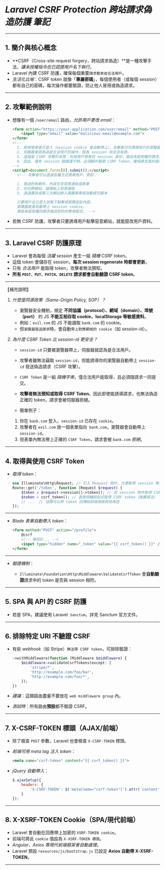 # *Laravel CSRF Protection 跨站請求偽造防護 筆記*

---

## 1. **簡介與核心概念**

- **CSRF（Cross-site request forgery，跨站請求偽造）**是一種攻擊手法，*讓未授權指令在已認證用戶名下執行*。
- Laravel 內建 CSRF 防護，確保每個重要`請求都來自合法用戶`。
- *生活化比喻*：CSRF token 就像「__專屬密碼__」，每個使用者（或每個 session）都有自己的密碼，每次操作都要驗證，防止他人冒用或偽造請求。

---

## 2. **攻擊範例說明**

- 想像有一個 `/user/email` 路由，_允許用戶更改 email_：

  ```html
  <form action="https://your-application.com/user/email" method="POST">
      <input type="email" value="malicious-email@example.com">
  </form>
  <!--
    1. 即使使用者已登入（session cookie 會自動帶上），攻擊者仍可誘導用戶的瀏覽器發送這個請求。
    2. 伺服器會認為這是合法用戶的操作，因為 session 存在且有效。
    3. 這就是 CSRF 攻擊的本質：利用用戶現有的 session 身份，發送未經授權的請求。
    4. 因此，僅有 session 驗證還不夠，必須額外驗證 CSRF Token，確保請求真的是用戶本人操作，而非被第三方網站誘導。
  -->
  <script>document.forms[0].submit();</script>
    <!-- 攻擊者可以透過各種方式誘導用戶，例如：

    1. 發送釣魚郵件，內容包含惡意連結或表單
    2. 在社群網站、論壇貼上惡意連結
    3. 透過廣告或第三方網站嵌入隱藏表單或自動提交腳本

    只要用戶在已登入狀態下點擊或瀏覽這些內容，
    瀏覽器就會自動帶上 session cookie，
    導致未經授權的請求被送到你的應用程式。 -->
  ```
- 若無 CSRF 防護，攻擊者只要誘導用戶點擊惡意網站，就能竄改用戶資料。

---

## 3. **Laravel CSRF 防護原理**

- Laravel 會為每個 *活躍 session* 產生一組 _隨機 CSRF token_。
- 這個 token 會儲存在 session，__每次 session regenerate 時都會更新__。
- 只有 *合法用戶* 能取得 token，攻擊者無法預知。
- __所有 `POST、PUT、PATCH、DELETE` 請求都會自動驗證 CSRF token__。

<!-- CSRF token 之所以只有本人拿得到，是因為：

        1. token 只存在於使用者自己的 session，攻擊者無法直接取得。
        2. 當你瀏覽自己的表單頁面時，Laravel 會把 token 放在表單的 hidden 欄位。
        3. 攻擊者無法預先知道你的 token，也無法在他自己的網站產生你的 token。
        4. 只有你本人瀏覽、提交表單時，才會帶上正確的 token。

    所以，攻擊者即使誘導你送出請求，也無法帶上正確的 CSRF token，
    伺服器就能判斷這不是你本人操作。

    如果你是在自己網站的表單頁面被誘導點擊「送出」按鈕，
    那確實會把正確的 CSRF token 一起送出去，
    這種情況下，CSRF 防護就擋不住，
    所以 CSRF 防護主要是防止「第三方網站」偽造請求，
    而不是防止你自己網站上的表單被你本人送出。

    攻擊者無法在他自己的網站產生你的 CSRF token，
    所以他只能用假的 token，這時 Laravel 就能擋下。
    但如果你已經在自己網站頁面，惡意腳本讓你送出表單，
    這屬於 XSS（跨站腳本）攻擊，不是 CSRF。

    第三方網站偽造請求是指：
    攻擊者在非你網站的網頁上放一個表單或腳本，
    誘導你瀏覽並自動向你的網站發送請求，
    利用你已登入的身分，讓你的瀏覽器帶上 session，
    但因為沒有正確的 CSRF token，
    Laravel 就能擋下這種偽造請求。

    擊者會在自己的網站做一個表單，
    誘使你用自己的瀏覽器送出請求到你的伺服器，
    如果你的伺服器沒有 CSRF 防護，
    攻擊者就能成功偽造請求，竄改你的資料。 -->

---

【補充說明】

1. *什麼是同源政策（Same-Origin Policy, SOP）？*

    - 瀏覽器安全機制，規定 **不同協議（protocol）、網域（domain）、埠號（port）** 的 JS __不能互相存取 cookie、localStorage 等敏感資料__。
      <!-- 這是瀏覽器的基本安全規則，防止不同網站之間互相竊取資料。 -->
    - 例如：`evil.com` 的 JS 不能讀取 `bank.com` 的 cookie。
      <!-- 即使你同時開著兩個網站，A 網站的 JS 也無法直接存取 B 網站的 cookie。 -->
    - 但`瀏覽器發送請求`時，會自動`帶上對應網域的 cookie`（如 session-id）。
      <!-- 只要是對 bank.com 發送請求（不論是表單、圖片、AJAX），瀏覽器都會自動附帶 bank.com 的 cookie。 -->

2. *為什麼 CSRF Token 比 session-id 更安全？*

    - `session-id` 只要被瀏覽器帶上，伺服器就認為是合法用戶。
      <!-- 伺服器只看 session-id 是否有效，不管這個請求是不是你本人操作。 -->
    - 攻擊者雖無法竊取 `session-id`，但能誘導你的瀏覽器自動帶上 `session-id` 發送偽造請求（CSRF 攻擊）。
      <!-- 攻擊者利用你已登入的狀態，讓你的瀏覽器自動發送請求，冒充你本人。 -->
    - `CSRF Token` 是一組 _隨機字串_，僅合法用戶能取得，且必須隨請求一同提交。
      <!-- 只有你本人登入後，頁面才會產生正確的 CSRF Token，攻擊者無法預知。 -->
    - **攻擊者無法預知或取得 CSRF Token**，因此即使能誘導請求，也無法偽造正確的 token，請求會被伺服器拒絕。
      <!-- 攻擊者即使能讓你的瀏覽器發送請求，也無法帶上正確的 CSRF Token，請求會被擋下。 -->

    - 簡單例子：
    <!-- 此例重點：不是 bank 向 bank 發起請求，而是你在瀏覽 evil.com 時，evil.com 利用你的瀏覽器自動帶上 bank.com 的 session-id，偽造你本人對 bank.com 發起操作（例如轉帳、改密碼）。 -->

      1. 你在 `bank.com` 登入，`session-id` 已存在 `cookie`。
         <!-- 你已經登入，瀏覽器有 bank.com 的 session-id。 -->
      2. 攻擊者在 `evil.com` 放一個表單指向` bank.com`，瀏覽器會自動帶上 `session-id`。
         <!-- 你瀏覽惡意網站時，瀏覽器自動帶上 bank.com 的 session-id。 -->
      3. 但表單內無法帶上正確的 `CSRF Token`，請求會被 `bank.com` *拒絕*。
         <!-- 因為缺少正確的 CSRF Token，bank.com 會判斷這不是你本人操作，直接拒絕。 -->


---

## 4. **取得與使用 CSRF Token**

- *取得 token*：

  ```php
  use Illuminate\Http\Request; // 引入 Request 物件，方便取得 session 等資訊
  Route::get('/token', function (Request $request) {
      $token = $request->session()->token(); // 從 session 物件取得 CSRF token（舊寫法，Laravel 7 以前）
      $token = csrf_token(); // 直接用輔助函式取得 CSRF token（推薦寫法）
      // ...  // 這裡可以將 token 回傳給前端或做其他用途
  });
  ```

---
  
- *Blade 表單自動帶入 token*：

  ```html
  <form method="POST" action="/profile">
      @csrf
      <!-- 等同於... -->
      <input type="hidden" name="_token" value="{{ csrf_token() }}" />
  </form>
  ```
---

- *驗證機制*：

  - `Illuminate\Foundation\Http\Middleware\ValidateCsrfToken` 會**自動驗證**請求中的 token 是否與 session 相符。

---

## 5. **SPA 與 API 的 CSRF 防護**

- 若是 SPA，建議使用 Laravel` Sanctum`，詳見 Sanctum 官方文件。

---

## 6. **排除特定 URI 不驗證 CSRF**

- 有些 *webhook*（如 Stripe）`無法帶 CSRF token`，可排除驗證：

  ```php
  ->withMiddleware(function (Middleware $middleware) {
      $middleware->validateCsrfTokens(except: [
          'stripe/*',
          'http://example.com/foo/bar',
          'http://example.com/foo/*',
      ]);
  })
  ```

- *建議*：這類路由盡量不要放在 `web middleware group` 內。
<!--     因為 web middleware group 會自動套用 CSRF 驗證、Session 等功能，
         而 webhook 通常是外部服務（如 Stripe）發送，
         無法帶 CSRF token，也不需要 Session，
         所以建議這類路由用 api 群組或自訂 middleware，
         避免不必要的驗證失敗或效能浪費。 -->

- *測試時*：所有路由**預設**都不驗證 CSRF。

---

## 7. **X-CSRF-TOKEN 標頭（AJAX/前端）**

<!--  這樣做是因為 AJAX 請求（如 jQuery 的 $.ajax）不會自動帶表單 hidden 欄位的 CSRF token，
      所以需要用 X-CSRF-TOKEN 標頭手動傳送 token，
      Laravel 會檢查這個標頭，確保請求安全。
      用 meta tag 可以讓前端程式碼方便取得 token 並自動加到每次 AJAX 請求裡。 -->

- 除了檢查 `POST` 參數，Laravel 也會檢查 `X-CSRF-TOKEN` 標頭。

- *前端可用 meta tag 注入 token*：
  ```html
  <meta name="csrf-token" content="{{ csrf_token() }}">
  ```
- *jQuery 自動帶入*：
  ```js
  $.ajaxSetup({
      headers: {
          'X-CSRF-TOKEN': $('meta[name="csrf-token"]').attr('content')
      }
  });
  ```

---

## 8. **X-XSRF-TOKEN Cookie（SPA/現代前端）**

<!-- SPA（單頁應用）通常用 AJAX 技術（如 fetch、Axios）直接發送 API 請求到後端，
     而不是用 <form> 標籤提交傳統表單。
     這樣可以即時更新畫面、不需整頁重新載入。 -->

<!-- 傳統網站用 <form> 是因為每次送出資料都會重新載入或跳轉頁面，
     而 SPA 用 AJAX 是為了讓頁面不重載、即時互動，
     提升使用者體驗和效能。 -->

<!--  這樣設計是為了讓 SPA 或 AJAX 請求也能安全通過 CSRF 驗證。
      因為 SPA 前端通常不會用傳統表單，
      所以 Laravel 會用 cookie 傳遞 CSRF token，
      前端框架再自動把 cookie 的值加到 X-XSRF-TOKEN 標頭，
      讓伺服器能正確驗證每次請求的身分。 -->

- Laravel 會自動在回應帶上加密的 `XSRF-TOKEN cookie`。
- 前端可將此 `cookie` 值設為 `X-XSRF-TOKEN 標頭`。
- *Angular、Axios 等現代前端框架會自動處理*。
- Laravel 預設 `resources/js/bootstrap.js` 已設定 __Axios 自動帶 X-XSRF-TOKEN__。

---